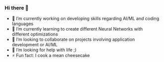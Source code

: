 ### Hi there 👋

- 🔭 I’m currently working on developing skills regarding AI/ML and coding languages
- 🌱 I’m currently learning to create different Neural Networks with different optimizations
- 👯 I’m looking to collaborate on projects involving application development or AI/ML
- 🤔 I’m looking for help with life ;)
- ⚡ Fun fact: I cook a mean cheesecake
